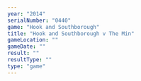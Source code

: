 ```yaml
---
year: "2014"
serialNumber: "0440" 
game: "Hook and Southborough"
title: "Hook and Southborough v The Min"
gameLocation: ""
gameDate: ""
result: ""
resultType: ""
type: "game"
---
```

